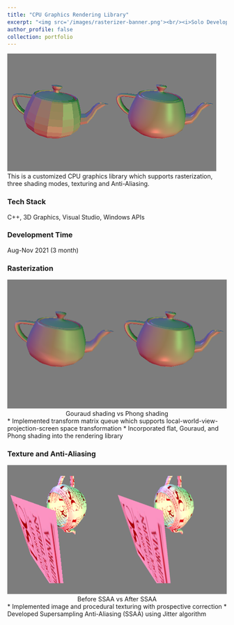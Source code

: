 ```yaml
---
title: "CPU Graphics Rendering Library"
excerpt: "<img src='/images/rasterizer-banner.png'><br/><i>Solo Developer / C++ / 3D Graphics Pipeline<i>"
author_profile: false
collection: portfolio
---
```


<img src='/images/rasterizer-banner.png'>
This is a customized CPU graphics library which supports rasterization, three shading modes, texturing and Anti-Aliasing.

### Tech Stack
C++, 3D Graphics, Visual Studio, Windows APIs

### Development Time
Aug-Nov 2021 (3 month)

### Rasterization
<img src='/images/rasterizer-shader.png'>
<center><div>Gouraud shading vs Phong shading</div></center>
* Implemented transform matrix queue which supports local-world-view-projection-screen space transformation
* Incorporated flat, Gouraud, and Phong shading into the rendering library
    
### Texture and Anti-Aliasing
<img src='/images/rasterizer-aa.png'>
<center><div>Before SSAA vs After SSAA</div></center>
* Implemented image and procedural texturing with prospective correction
* Developed Supersampling Anti-Aliasing (SSAA) using Jitter algorithm